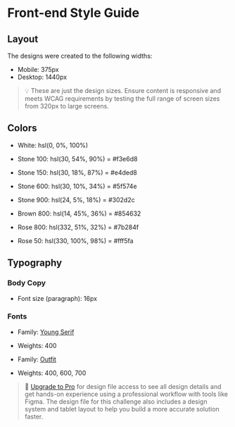 # Front-end Style Guide

## Layout

The designs were created to the following widths:

- Mobile: 375px
- Desktop: 1440px

> 💡 These are just the design sizes. Ensure content is responsive and meets WCAG requirements by testing the full range of screen sizes from 320px to large screens.

## Colors

- White: hsl(0, 0%, 100%)

- Stone 100: hsl(30, 54%, 90%) = #f3e6d8
- Stone 150: hsl(30, 18%, 87%) = #e4ded8
- Stone 600: hsl(30, 10%, 34%) = #5f574e
- Stone 900: hsl(24, 5%, 18%) = #302d2c

- Brown 800: hsl(14, 45%, 36%) = #854632

- Rose 800: hsl(332, 51%, 32%) = #7b284f
- Rose 50: hsl(330, 100%, 98%) = #fff5fa

## Typography

### Body Copy

- Font size (paragraph): 16px

### Fonts

- Family: [Young Serif](https://fonts.google.com/specimen/Young+Serif)
- Weights: 400

- Family: [Outfit](https://fonts.google.com/specimen/Outfit)
- Weights: 400, 600, 700

> 💎 [Upgrade to Pro](https://www.frontendmentor.io/pro?ref=style-guide) for design file access to see all design details and get hands-on experience using a professional workflow with tools like Figma. The design file for this challenge also includes a design system and tablet layout to help you build a more accurate solution faster.
